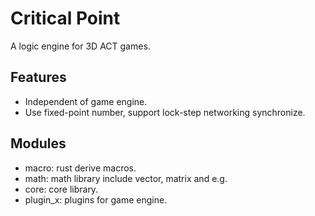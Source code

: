# Critical Point

A logic engine for 3D ACT games.

## Features

- Independent of game engine.
- Use fixed-point number, support lock-step networking synchronize.

## Modules

- macro: rust derive macros.
- math: math library include vector, matrix and e.g.
- core: core library.
- plugin_x: plugins for game engine.
